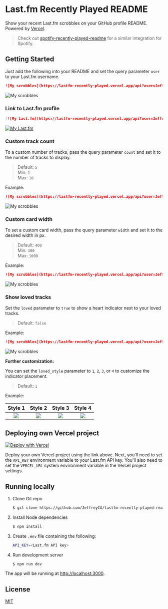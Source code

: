# Last.fm Recently Played README
Show your recent Last.fm scrobbles on your GitHub profile README. Powered by [Vercel](https://vercel.com).

> Check out [spotify-recently-played-readme](https://github.com/JeffreyCA/spotify-recently-played-readme) for a similar integration for Spotify.

## Getting Started
Just add the following into your README and set the query parameter `user` to your Last.fm username.

```md
![My scrobbles](https://lastfm-recently-played.vercel.app/api?user=JeffreyCA01)
```

![My scrobbles](https://lastfm-recently-played.vercel.app/api?user=JeffreyCA01)

### Link to Last.fm profile
```md
[![My Last.fm](https://lastfm-recently-played.vercel.app/api?user=JeffreyCA01)](https://www.last.fm/user/JeffreyCA01)
```

[![My Last.fm](https://lastfm-recently-played.vercel.app/api?user=JeffreyCA01)](https://www.last.fm/user/JeffreyCA01)

### Custom track count
To a custom number of tracks, pass the query parameter `count` and set it to the number of tracks to display.

> Default: `5`  
> Min: `1`  
> Max: `10`

Example:
```md
![My scrobbles](https://lastfm-recently-played.vercel.app/api?user=JeffreyCA01&count=1)
```

![My scrobbles](https://lastfm-recently-played.vercel.app/api?user=JeffreyCA01&count=1)

### Custom card width
To set a custom card width, pass the query parameter `width` and set it to the desired width in px.

> Default: `400`  
> Min: `300`  
> Max: `1000`

Example:
```md
![My scrobbles](https://lastfm-recently-played.vercel.app/api?user=JeffreyCA01&width=600)
```

![My scrobbles](https://lastfm-recently-played.vercel.app/api?user=JeffreyCA01&width=600)

### Show loved tracks
Set the `loved` parameter to `true` to show a heart indicator next to your loved tracks.

> Default: `false`

Example:
```md
![My scrobbles](https://lastfm-recently-played.vercel.app/api?user=JeffreyCA01&loves=true)
```

![My scrobbles](https://lastfm-recently-played.vercel.app/api?user=JeffreyCA01&loves=true)

**Further customization:**

You can set the `loved_style` parameter to `1`, `2`, `3`, or `4` to customize the indicator placement.

> Default: `1`

Example:
<!-- 
| Style     | Description | Test Text     |
| :----:    |    :----:   |  :----: |
| Style 1   | `![](https://lastfm-recently-played.vercel.app/api?user=JeffreyCA01&count=1&loves=true&loved_style=1)` | ![](https://lastfm-recently-played.vercel.app/api?user=JeffreyCA01&count=1&loves=true&loved_style=1) |
| Style 2   | `![](https://lastfm-recently-played.vercel.app/api?user=JeffreyCA01&count=1&loves=true&loved_style=2)` | ![](https://lastfm-recently-played.vercel.app/api?user=JeffreyCA01&count=1&loves=true&loved_style=2) |
| Style 3   | `![](https://lastfm-recently-played.vercel.app/api?user=JeffreyCA01&count=1&loves=true&loved_style=3)` | ![](https://lastfm-recently-played.vercel.app/api?user=JeffreyCA01&count=1&loves=true&loved_style=3) |
| Style 4   | `![](https://lastfm-recently-played.vercel.app/api?user=JeffreyCA01&count=1&loves=true&loved_style=4)` | ![](https://lastfm-recently-played.vercel.app/api?user=JeffreyCA01&count=1&loves=true&loved_style=4) |
-->

| Style 1 | Style 2 | Style 3 | Style 4 |
| :----:    |    :----:   |  :----: | :----: |
| ![](https://lastfm-recently-played.vercel.app/api?user=JeffreyCA01&width=300&count=1&loves=true&loved_style=1) | ![](https://lastfm-recently-played.vercel.app/api?user=JeffreyCA01&width=300&count=1&loves=true&loved_style=2) | ![](https://lastfm-recently-played.vercel.app/api?user=JeffreyCA01&width=300&count=1&loves=true&loved_style=3) | ![](https://lastfm-recently-played.vercel.app/api?user=JeffreyCA01&width=300&count=1&loves=true&loved_style=4) |

## Deploying own Vercel project

[![Deploy with Vercel](https://vercel.com/button)](https://vercel.com/import/git?s=https%3A%2F%2Fgithub.com%2FJeffreyCA%2Flastfm-recently-played-readme&env=API_KEY,VERCEL_URL)

Deploy your own Vercel project using the link above. Next, you'll need to set the `API_KEY` environment variable to your Last.fm API key. You'll also need to set the `VERCEL_URL` system environment variable in the Vercel project settings.

## Running locally
1. Clone Git repo
    ```sh
    $ git clone https://github.com/JeffreyCA/lastfm-recently-played-readme.git
    ```
2. Install Node dependencies
    ```sh
    $ npm install
    ```
3. Create `.env` file containing the following:
    ```sh
    API_KEY=<Last.fm API key>
    ```
4. Run development server
    ```sh
    $ npm run dev
    ```

The app will be running at [http://localhost:3000](http://localhost:3000).

## License
[MIT](LICENSE)
